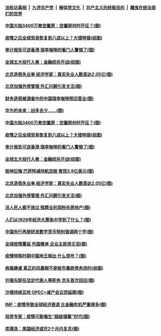 

####  [法轮功真相](../../../../basic/blob/master/README.md?t=04061630) &nbsp;|&nbsp; [九评共产党](../../../../9ping.md/blob/master/README.md?t=04061630) &nbsp;|&nbsp; [解体党文化](../../../../jtdwh.md/blob/master/README.md?t=04061630)  &nbsp;|&nbsp; [共产主义的终极目的](../../../../gczydzjmd.md/blob/master/README.md?t=04061630) &nbsp;|&nbsp; [魔鬼在统治我们的世界](../../../../mgztzwmdsj.md/blob/master/README.md?t=04061630) 

#### [中国大陆3400万套空置房：空置税何时开征？(图)](../pages/p5/928748.md?t=04061630) 

#### [疫情之后全球贸易恢复到八成以上？大错特错(组图)](../pages/p5/928745.md?t=04061630) 

#### [审计报告可送香港 瑞幸咖啡的看门人警惕了(图)](../pages/p5/928742.md?t=04061630) 

#### [全球五大投行入套：金融绞杀开战(组图)](../pages/p5/928752.md?t=04061630) 

#### [北京造假失业率 经济学家：真实失业人数高达2.05亿(图)](../pages/p5/928758.md?t=04061630) 

#### [北京加强外债管理 外汇问题引发关注(图)](../pages/p5/928733.md?t=04061630) 

#### [财务造假被调查中的中国瑞幸咖啡照旧营业(图)](../pages/p5/928794.md?t=04061630) 

#### [华为的未来：凶多吉少……(图)](../pages/p5/928749.md?t=04061630) 

#### [中国大陆3400万套空置房：空置税何时开征？(图)](../pages/p5/928748.md?t=04061630) 

#### [疫情之后全球贸易恢复到八成以上？大错特错(组图)](../pages/p5/928745.md?t=04061630) 

#### [审计报告可送香港 瑞幸咖啡的看门人警惕了(图)](../pages/p5/928742.md?t=04061630) 

#### [全球五大投行入套：金融绞杀开战(组图)](../pages/p5/928752.md?t=04061630) 

#### [股神后悔 巴菲特减持航空股 套现3.9亿美元(图)](../pages/p5/928770.md?t=04061630) 

#### [北京造假失业率 经济学家：真实失业人数高达2.05亿(图)](../pages/p5/928758.md?t=04061630) 

#### [北京加强外债管理 外汇问题引发关注(图)](../pages/p5/928733.md?t=04061630) 

#### [活人死人都不放过 殡葬业利润秒杀房地产(图)](../pages/p5/928731.md?t=04061630) 

#### [人们从1929年经济大萧条中学到了什么？(图)](../pages/p5/928659.md?t=04061630) 

#### [中国央行再提研发数字货币特别强调两个字(图)](../pages/p5/928635.md?t=04061630) 

#### [全球疫情蔓延 外国撤单 企业主欲哭无泪(图)](../pages/p5/928636.md?t=04061630) 

#### [疫情特殊时期中国地王频出 什么信号？(图)](../pages/p5/928660.md?t=04061630) 

#### [病毒肆虐 真正的风暴眼不是股市暴跌债务违约(组图)](../pages/p5/928628.md?t=04061630) 

#### [刘强东卸任法定代表人等职务 京东首次回应(图)](../pages/p5/928651.md?t=04061630) 

#### [沙俄持续互呛 OPEC+减产会议恐延期(图)](../pages/p5/928641.md?t=04061630) 

#### [IMF：疫情导致全球经济衰退 比金融危机严重得多(图)](../pages/p5/928638.md?t=04061630) 

#### [投资专家：疫情可能催生“超级储蓄”时代(图)](../pages/p5/928634.md?t=04061630) 

#### [库德洛：美国经济或在2个月内复苏(图)](../pages/p5/928632.md?t=04061630) 

